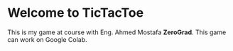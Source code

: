 # Welcome to TicTacToe

This is my game at course with Eng. Ahmed Mostafa **ZeroGrad**.
This game can work on Google Colab.
